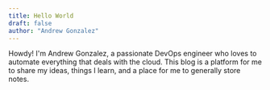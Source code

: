 ```yaml
---
title: Hello World
draft: false
author: "Andrew Gonzalez"
---
```


Howdy! I'm Andrew Gonzalez, a passionate DevOps engineer who loves to automate everything that deals with the cloud. This blog is a platform for me to share my ideas, things I learn, and a place for me to generally store notes.

